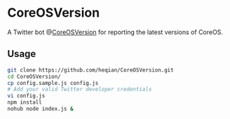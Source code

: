 # CoreOSVersion
A Twitter bot @[CoreOSVersion](https://twitter.com/coreosversion) for reporting the latest versions of CoreOS.

## Usage
```sh
git clone https://github.com/heqian/CoreOSVersion.git
cd CoreOSVersion/
cp config.sample.js config.js
# Add your valid Twitter developer credentials
vi config.js
npm install
nohub node index.js &
```
